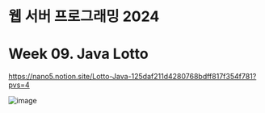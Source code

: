 # 웹 서버 프로그래밍 2024

# Week 09. Java Lotto

https://nano5.notion.site/Lotto-Java-125daf211d4280768bdff817f354f781?pvs=4

![image](https://github.com/user-attachments/assets/cb158576-a096-47b6-b18d-a91e06212eed)
